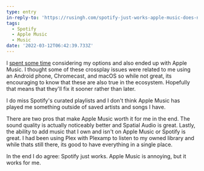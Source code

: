 ```yaml
---
type: entry
in-reply-to: 'https://rusingh.com/spotify-just-works-apple-music-does-not/'
tags:
  - Spotify
  - Apple Music
  - Music
date: '2022-03-12T06:42:39.733Z'
---
```

I [spent some time](https://www.benji.dog/articles/i-want-to-leave-spotify/) considering my options and also ended up with Apple Music. I thought some of these crossplay issues were related to me using an Android phone, Chromecast, and macOS so while not great, its encouraging to know that these are also true in the ecosystem. Hopefully that means that they'll fix it sooner rather than later.

I do miss Spotify's curated playlists and I don't think Apple Music has played me something outside of saved artists and songs I have.

There are two pros that make Apple Music worth it for me in the end. The sound quality is actually noticeably better and Spatial Audio is great. Lastly, the ability to add music that I own and isn't on Apple Music or Spotify is great. I had been using Plex with Plexamp to listen to my owned library and while thats still there, its good to have everything in a single place.

In the end I do agree: Spotify just works. Apple Music is annoying, but it works for me.

